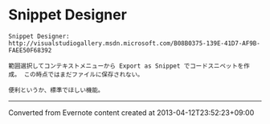 # Snippet Designer
```
Snippet Designer: http://visualstudiogallery.msdn.microsoft.com/B08B0375-139E-41D7-AF9B-FAEE50F68392

範囲選択してコンテキストメニューから Export as Snippet でコードスニペットを作 成。 この時点ではまだファイルに保存されない。

便利というか、標準でほしい機能。
```

------------------------------------------------------------------------

Converted from Evernote content created at 2013-04-12T23:52:23+09:00